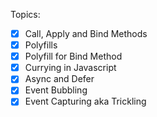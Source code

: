 Topics:

- [x] Call, Apply and Bind Methods
- [x] Polyfills
- [x] Polyfill for Bind Method
- [x] Currying in Javascript
- [x] Async and Defer
- [x] Event Bubbling
- [x] Event Capturing aka Trickling
